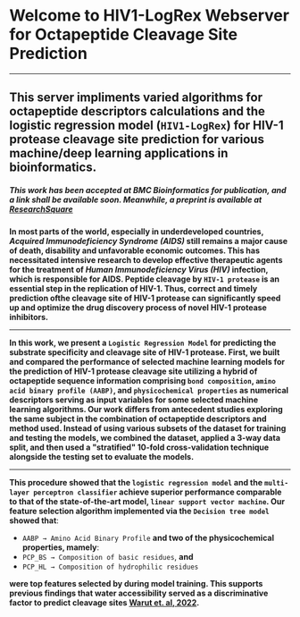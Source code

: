 # Welcome to HIV1-LogRex Webserver for Octapeptide Cleavage Site Prediction
***
##  This server impliments varied algorithms for octapeptide descriptors calculations and the logistic regression model (`HIV1-LogRex`) for HIV-1 protease cleavage site prediction for various machine/deep learning applications in bioinformatics.
##### This work has been accepted at _BMC Bioinformatics_ for publication, and a link shall be available soon. Meanwhile, a preprint is available at [ResearchSquare](https://doi.org/10.21203/rs.3.rs-1688464/v1)
**In most parts of the world, especially in underdeveloped countries, _Acquired Immunodeficiency Syndrome (AIDS)_ still remains a major cause of death, disability and unfavorable economic outcomes. This has necessitated intensive research to develop effective therapeutic agents for the treatment of _Human Immunodeficiency Virus (HIV)_ infection, which is responsible for AIDS.  Peptide cleavage by `HIV-1 protease` is an essential step in the replication of HIV-1. Thus, correct and timely prediction ofthe cleavage site of HIV-1 protease can significantly speed up and optimize the drug discovery process of novel HIV-1 protease inhibitors.**
***
**In this work, we present a `Logistic Regression Model` for predicting the substrate specificity and cleavage site of HIV-1 protease. First, we built and compared the performance of selected machine learning models for the prediction of HIV-1 protease cleavage site utilizing a hybrid of octapeptide sequence information comprising 
`bond composition`, `amino acid binary profile (AABP)`, and `physicochemical properties` as numerical descriptors serving as input variables for some selected machine learning algorithms. Our work differs from antecedent studies exploring the same subject in the combination of octapeptide descriptors and method used. Instead of using various subsets of the dataset for training and testing the models, we combined the dataset, applied a 3-way data split, and then used a "stratified" 10-fold cross-validation technique alongside the testing set to evaluate the models.**
***
**This procedure showed that the `logistic regression model` and the `multi-layer perceptron classifier` achieve superior performance comparable to that of the state-of-the-art model, `linear support vector machine`. Our feature selection algorithm implemented via the `Decision tree model` showed that**: 

* `AABP → Amino Acid Binary Profile` **and two of the physicochemical properties, mamely**: 
* `PCP_BS → Composition of basic residues`, **and** 
* `PCP_HL → Composition of hydrophilic residues` 

**were top features selected by during model training. This supports previous findings that water accessibility served as a discriminative factor to predict cleavage sites [Warut et. al, 2022]( https://doi.org/10.1155/2022/8513719).**
